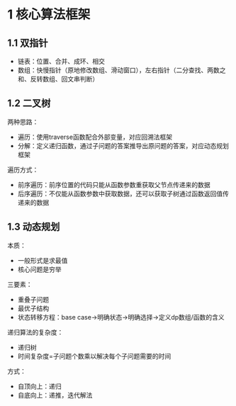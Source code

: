 # 1 核心算法框架

## 1.1 双指针

- 链表：位置、合并、成环、相交
- 数组：快慢指针（原地修改数组、滑动窗口），左右指针（二分查找、两数之和、反转数组、回文串判断）

## 1.2 二叉树

两种思路：

- 遍历：使用traverse函数配合外部变量，对应回溯法框架
- 分解：定义递归函数，通过子问题的答案推导出原问题的答案，对应动态规划框架

遍历方式：

- 前序遍历：前序位置的代码只能从函数参数重获取父节点传递来的数据
- 后序遍历：不仅能从函数参数中获取数据，还可以获取子树通过函数返回值传递来的数据

## 1.3 动态规划

本质：

- 一般形式是求最值
- 核心问题是穷举

三要素：

- 重叠子问题
- 最优子结构
- 状态转移方程：base case->明确状态->明确选择->定义dp数组/函数的含义

递归算法的复杂度：

- 递归树
- 时间复杂度=子问题个数乘以解决每个子问题需要的时间

方式：

- 自顶向上：递归
- 自底向上：递推，迭代解法

